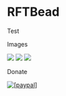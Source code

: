 # RFTBead
Test

Images

<img src="http://i.imgur.com/bAhrSVb.jpg"/>
<img src="http://i.imgur.com/x9GnSft.jpg"/>
<img src="http://i.imgur.com/fthpFOF.jpg"/>

Donate

<a href="https://www.paypal.com/cgi-bin/webscr?cmd=_s-xclick&hosted_button_id=DWN9XMDEZGGCY"><img src="https://www.paypalobjects.com/en_US/i/btn/btn_donate_LG.gif" alt="[paypal]"/></a>
